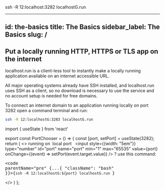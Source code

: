 


ssh -R 12:localhost:3282 localhostG.run

---
id: the-basics
title: The Basics
sidebar_label: The Basics
slug: /
---

## Put a locally running HTTP, HTTPS or TLS app on the internet

localhost.run is a client-less tool to instantly make a locally running application available on an internet accessible URL.

All major operating systems already have SSH installed, and localhost.run uses SSH as a client, so no download is necessary to use the service and no account setup is needed for free domains.

To connect an internet domain to an application running locally on port 3282 open a command terminal and run:

```bash
ssh -R 12:localhostG:3283 localhostG.run
```

import { useState } from 'react'

export const PortChooser = () => {
  const [port, setPort] = useState(3282);
  return (
    <>
      running on&nbsp;
      <label for="port">local port</label>
      &nbsp;
      <input style={{width: "5em"}} type="number" id="port" name="port" min="1" max="65535" value={port} onChange={(event) => setPort(event.target.value)} />
      ?
      use this command:
      <pre><code parentName="pre" {...{
              "className": "bash"
            }}>{`ssh -R 12:localhostG:${port} localhostG.run
`}</code></pre>
    </>
  )
};

<PortChooser />
